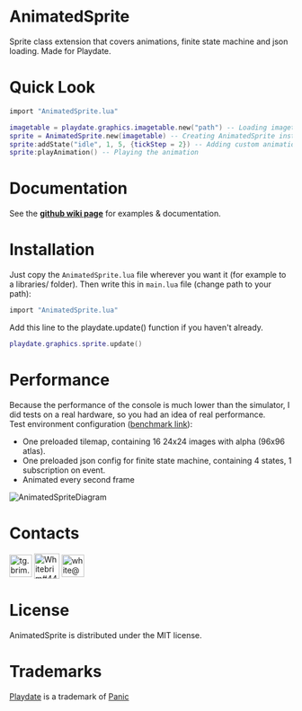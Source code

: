 # AnimatedSprite
Sprite class extension that covers animations, finite state machine and json loading. Made for Playdate.

Quick Look
==========

```lua
import "AnimatedSprite.lua"

imagetable = playdate.graphics.imagetable.new("path") -- Loading imagetable from the disk
sprite = AnimatedSprite.new(imagetable) -- Creating AnimatedSprite instance
sprite:addState("idle", 1, 5, {tickStep = 2}) -- Adding custom animation state (Optional)
sprite:playAnimation() -- Playing the animation
```

Documentation
=============

See the [**github wiki page**](https://github.com/Whitebrim/AnimatedSprite/wiki) for examples & documentation.

Installation
============

Just copy the `AnimatedSprite.lua` file wherever you want it (for example to a libraries/ folder). Then write this in `main.lua` file (change path to your path):

```lua
import "AnimatedSprite.lua"
```

Add this line to the playdate.update() function if you haven't already.

```lua
playdate.graphics.sprite.update()
```

Performance
===========

Because the performance of the console is much lower than the simulator, I did tests on a real hardware, so you had an idea of real performance.  
Test environment configuration ([benchmark link](/tests/benchmark/source/)):  
* One preloaded tilemap, containing 16 24x24 images with alpha (96x96 atlas).
* One preloaded json config for finite state machine, containing 4 states, 1 subscription on event.
* Animated every second frame  
  
![AnimatedSpriteDiagram](https://user-images.githubusercontent.com/23287829/157312624-b2ee8dc7-f7b8-46cf-a79a-3ed2cbda6ec9.png)

Contacts
========

<p align="left">
<a href="https://tg.brim.ml" target="_blank"><img align="center" src="https://telegram.org/img/t_logo.svg" alt="tg.brim.ml" height="40" width="40" /></a>
<a href="https://discordapp.com/users/241961053578199040" target="_blank"><img align="center" src="https://raw.githubusercontent.com/rahuldkjain/github-profile-readme-generator/master/src/images/icons/Social/discord.svg" alt="Whitebrim#4444" height="45" width="45" /></a>
<a href="mailto:white@brim.ml" target="_blank"><img align="center" src="https://yastatic.net/iconostasis/_/ZPJ8fJU3QLcrqa5E2fUpDDqmgGs.svg" alt="white@brim.ml" height="40" width="40"></a>
</p>

License
=======

AnimatedSprite is distributed under the MIT license.

Trademarks
==========

[Playdate](https://play.date/) is a trademark of [Panic](https://panic.com/)
